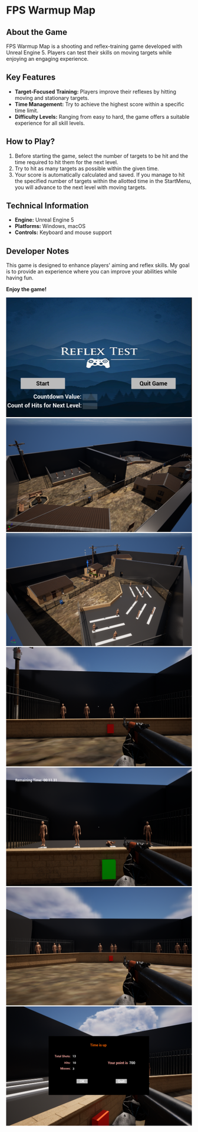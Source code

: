 # FPS Warmup Map

## About the Game
FPS Warmup Map is a shooting and reflex-training game developed with Unreal Engine 5. Players can test their skills on moving targets while enjoying an engaging experience.

## Key Features
- **Target-Focused Training:** Players improve their reflexes by hitting moving and stationary targets.
- **Time Management:** Try to achieve the highest score within a specific time limit.
- **Difficulty Levels:** Ranging from easy to hard, the game offers a suitable experience for all skill levels.

## How to Play?
1. Before starting the game, select the number of targets to be hit and the time required to hit them for the next level.  
2. Try to hit as many targets as possible within the given time.  
3. Your score is automatically calculated and saved. If you manage to hit the specified number of targets within the allotted time in the StartMenu, you will advance to the next level with moving targets.

## Technical Information
- **Engine:** Unreal Engine 5  
- **Platforms:** Windows, macOS  
- **Controls:** Keyboard and mouse support  

## Developer Notes
This game is designed to enhance players' aiming and reflex skills. My goal is to provide an experience where you can improve your abilities while having fun.

**Enjoy the game!**


![Screenshot 1](Game%20Screenshots/s1.png)
![Screenshot 2](Game%20Screenshots/s2.png)
![Screenshot 3](Game%20Screenshots/s3.png)
![Screenshot 4](Game%20Screenshots/s4.png)
![Screenshot 5](Game%20Screenshots/s5.png)
![Screenshot 6](Game%20Screenshots/s6.png)
![Screenshot 7](Game%20Screenshots/s7.png)
